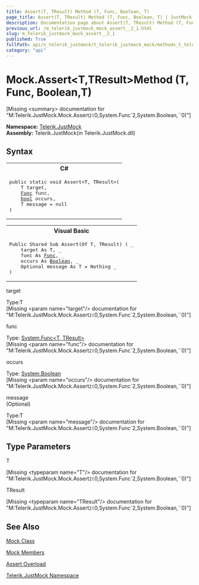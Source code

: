 ```yaml
---
title: Assert(T, TResult) Method (T, Func, Boolean, T)
page_title: Assert(T, TResult) Method (T, Func, Boolean, T) | JustMock Documentation
description: Documentation page about Assert(T, TResult) Method (T, Func, Boolean, T).
previous_url: /m_telerik_justmock_mock_assert__2_1.html
slug: m_telerik_justmock_mock_assert__2_1
published: True
fullPath: api/n_telerik_justmock/t_telerik_justmock_mock/methods_t_telerik_justmock_mock/overload_telerik_justmock_mock_assert/m_telerik_justmock_mock_assert__2_1
category: "api"
---
```


# Mock.Assert&lt;T,TResult&gt;Method (T, Func, Boolean,T)




[Missing &lt;summary&gt; documentation for "M:Telerik.JustMock.Mock.Assert``2(``0,System.Func`2,System.Boolean,``0)"]



 **Namespace:**  [Telerik.JustMock](n_telerik_justmock) <br> **Assembly:** Telerik.JustMock(in Telerik.JustMock.dll)
## Syntax


<div id="syntaxCodeBlocks" class="code"><span codeLanguage="CSharp"><table><tr><th>C#</th></tr><tr><td><pre xml:space="preserve"><span class="keyword">public</span> <span class="keyword">static</span> <span class="keyword">void</span> <span class="identifier">Assert</span>&lt;T, TResult&gt;(
	T <span class="parameter">target</span>,
	<a href="https://msdn2.microsoft.com/en-us/library/bb549151" target="_blank">Func</a> <span class="parameter">func</span>,
	<a href="https://msdn2.microsoft.com/en-us/library/a28wyd50" target="_blank">bool</a> <span class="parameter">occurs</span>,
	T <span class="parameter">message</span> = <span class="keyword">null</span>
)
</pre></td></tr></table></span><span codeLanguage="VisualBasicDeclaration"><table><tr><th>Visual Basic</th></tr><tr><td><pre xml:space="preserve"><span class="keyword">Public</span> <span class="keyword">Shared</span> <span class="keyword">Sub</span> <span class="identifier">Assert</span>(<span class="keyword">Of</span> T, TResult) ( _
	<span class="parameter">target</span> <span class="keyword">As</span> T, _
	<span class="parameter">func</span> <span class="keyword">As</span> <a href="https://msdn2.microsoft.com/en-us/library/bb549151" target="_blank">Func</a>, _
	<span class="parameter">occurs</span> <span class="keyword">As</span> <a href="https://msdn2.microsoft.com/en-us/library/a28wyd50" target="_blank">Boolean</a>, _
	Optional <span class="parameter">message</span> <span class="keyword">As</span> T = <span class="keyword">Nothing</span> _
)</pre></td></tr></table></span></div>



target<br>


Type:T<br>
[Missing &lt;param name="target"/&gt; documentation for "M:Telerik.JustMock.Mock.Assert``2(``0,System.Func`2,System.Boolean,``0)"]




func<br>


Type: [System.Func&lt;T, TResult&gt;](bb549151) <br>
[Missing &lt;param name="func"/&gt; documentation for "M:Telerik.JustMock.Mock.Assert``2(``0,System.Func`2,System.Boolean,``0)"]




occurs<br>


Type: [System.Boolean](a28wyd50) <br>
[Missing &lt;param name="occurs"/&gt; documentation for "M:Telerik.JustMock.Mock.Assert``2(``0,System.Func`2,System.Boolean,``0)"]




message<br>
(Optional)

Type:T<br>
[Missing &lt;param name="message"/&gt; documentation for "M:Telerik.JustMock.Mock.Assert``2(``0,System.Func`2,System.Boolean,``0)"]




## Type Parameters




T<br>



[Missing &lt;typeparam name="T"/&gt; documentation for "M:Telerik.JustMock.Mock.Assert``2(``0,System.Func`2,System.Boolean,``0)"]


TResult<br>



[Missing &lt;typeparam name="TResult"/&gt; documentation for "M:Telerik.JustMock.Mock.Assert``2(``0,System.Func`2,System.Boolean,``0)"]





## See Also



 [Mock Class](t_telerik_justmock_mock) 

 [Mock Members](allmembers_t_telerik_justmock_mock) 

 [Assert Overload](overload_telerik_justmock_mock_assert) 

 [Telerik.JustMock Namespace](n_telerik_justmock) 



